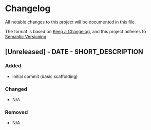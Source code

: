 # Changelog
All notable changes to this project will be documented in this file.

The format is based on [Keep a Changelog](https://keepachangelog.com/en/1.0.0/),
and this project adheres to [Semantic Versioning](https://semver.org/spec/v2.0.0.html).

## [Unreleased] - DATE - SHORT_DESCRIPTION
### Added
- Initial commit (basic scaffolding)
  
### Changed
- N/A

### Removed
- N/A
